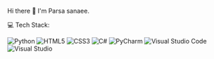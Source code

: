 Hi there 👋
I'm Parsa sanaee.

💻 Tech Stack:

![Python](path/to/python-logo.png)
![HTML5](path/to/html5-logo.png)
![CSS3](path/to/css3-logo.png)
![C#](path/to/csharp-logo.png)
![PyCharm](path/to/pycharm-logo.png)
![Visual Studio Code](path/to/vscode-logo.png)
![Visual Studio](path/to/visualstudio-logo.png)
